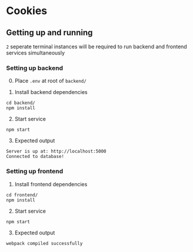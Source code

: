 # Cookies

## Getting up and running

`2` seperate terminal instances will be required to run backend and frontend services simultaneously

### Setting up backend
0. Place `.env` at root of `backend/`

1. Install backend dependencies
```
cd backend/
npm install
```

2. Start service
```
npm start
```

3. Expected output
```
Server is up at: http://localhost:5000
Connected to database!
```

### Setting up frontend
1. Install frontend dependencies
```
cd frontend/
npm install
```

2. Start service 
```
npm start
```

3. Expected output
```
webpack compiled successfully
```
